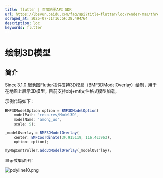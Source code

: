```yaml
---
title: flutter | 百度地图API SDK
url: https://lbsyun.baidu.com/faq/api?title=flutter/loc/render-map/threeDimensionalModel
scraped_at: 2025-07-31T16:56:38.494764
description: loc
keywords: flutter
---
```


# 绘制3D模型

## 简介

Since 3.1.0 起地图Flutter插件支持3D模型（BMF3DModelOverlay）绘制，用于在地图上展示3D模型，目前支持obj+mtl文件格式模型加载。

示例代码如下：
```javascript
BMF3DModelOption option = BMF3DModelOption(
    modelPath: 'resoures/Model3D',
    modelName: 'among_us',
    scale: 5);

_modelOverlay = BMF3DModelOverlay(
    center: BMFCoordinate(39.915119, 116.403963),
    option: option);

myMapController.add3dModelOverlay(_modelOverlay);
```
显示效果如图：

![polyline10.png](https://mapopen-website-webapi.bj.bcebos.com/images/flutter/map/polyline10.png)